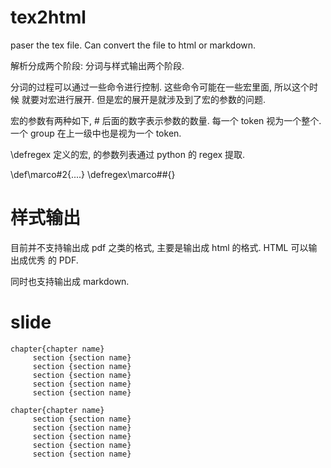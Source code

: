 # tex2html
paser the tex file. Can convert the file to html or markdown.


解析分成两个阶段: 分词与样式输出两个阶段.

分词的过程可以通过一些命令进行控制. 这些命令可能在一些宏里面, 所以这个时候
就要对宏进行展开. 但是宏的展开是就涉及到了宏的参数的问题.


宏的参数有两种如下, # 后面的数字表示参数的数量. 每一个 token 视为一个整个.
一个 group 在上一级中也是视为一个 token.

\defregex 定义的宏, 的参数列表通过 python 的 regex 提取.

\def\marco#2{....}
\defregex\marco##{}




# 样式输出
目前并不支持输出成 pdf 之类的格式, 主要是输出成 html 的格式. HTML 可以输出成优秀
的 PDF.

同时也支持输出成 markdown.


# slide
```
chapter{chapter name}
     section {section name}
     section {section name}
     section {section name}
     section {section name}
     section {section name}

chapter{chapter name}
     section {section name}
     section {section name}
     section {section name}
     section {section name}
     section {section name}
```

